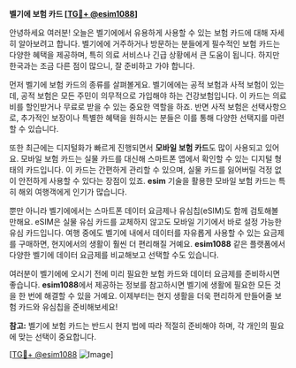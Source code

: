 **벨기에 보험 카드 [[TG💪+ @esim1088](https://t.me/s/esim1088)]**

안녕하세요 여러분! 오늘은 벨기에에서 유용하게 사용할 수 있는 보험 카드에 대해 자세히 알아보려고 합니다. 벨기에에 거주하거나 방문하는 분들에게 필수적인 보험 카드는 다양한 혜택을 제공하며, 특히 의료 서비스나 긴급 상황에서 큰 도움이 됩니다. 하지만 한국과는 조금 다른 점이 많으니, 잘 준비하고 가야 합니다.

먼저 벨기에 보험 카드의 종류를 살펴볼게요. 벨기에에는 공적 보험과 사적 보험이 있는데, 공적 보험은 모든 주민이 의무적으로 가입해야 하는 건강보험입니다. 이 카드는 의료비를 할인받거나 무료로 받을 수 있는 중요한 역할을 하죠. 반면 사적 보험은 선택사항으로, 추가적인 보장이나 특별한 혜택을 원하시는 분들은 이를 통해 다양한 선택지를 마련할 수 있습니다.

또한 최근에는 디지털화가 빠르게 진행되면서 **모바일 보험 카드**도 많이 사용되고 있어요. 모바일 보험 카드는 실물 카드를 대신해 스마트폰 앱에서 확인할 수 있는 디지털 형태의 카드입니다. 이 카드는 간편하게 관리할 수 있으며, 실물 카드를 잃어버릴 걱정 없이 안전하게 사용할 수 있다는 장점이 있죠. **esim** 기술을 활용한 모바일 보험 카드는 특히 해외 여행객에게 인기가 많습니다.

뿐만 아니라 벨기에에서는 스마트폰 데이터 요금제나 유심칩(eSIM)도 함께 검토해볼 만해요. eSIM은 실물 유심 카드를 교체하지 않고도 모바일 기기에서 바로 설정 가능한 유심 카드입니다. 여행 중에도 벨기에 내에서 데이터를 자유롭게 사용할 수 있는 요금제를 구매하면, 현지에서의 생활이 훨씬 더 편리해질 거예요. **esim1088** 같은 플랫폼에서 다양한 벨기에 데이터 요금제를 비교해보고 선택할 수도 있습니다.

여러분이 벨기에에 오시기 전에 미리 필요한 보험 카드와 데이터 요금제를 준비하시면 좋습니다. **esim1088**에서 제공하는 정보를 참고하시면 벨기에 생활에 필요한 모든 것을 한 번에 해결할 수 있을 거예요. 이제부터는 현지 생활을 더욱 편리하게 만들어줄 보험 카드와 유심칩을 준비해보세요!

**참고:** 벨기에 보험 카드는 반드시 현지 법에 따라 적절히 준비해야 하며, 각 개인의 필요에 맞는 선택이 중요합니다. 

[[TG💪+ @esim1088](https://t.me/s/esim1088) ![Image](https://i.postimg.cc/Y0z9fWf4/image.png)]